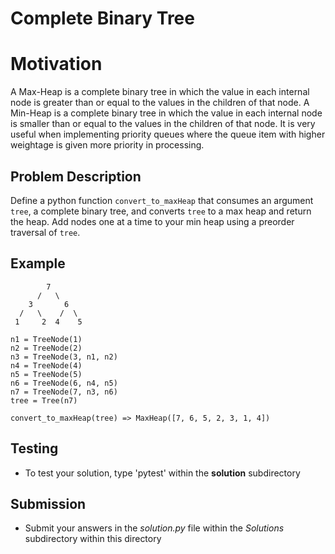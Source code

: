 # Complete Binary Tree

# Motivation
A Max-Heap is a complete binary tree in which the value in each internal node is greater than or equal to the values in the children of that node.
A Min-Heap is a complete binary tree in which the value in each internal node is smaller than or equal to the values in the children of that node.
It is very useful when implementing priority queues where the queue item with higher weightage is given more priority in processing.


## Problem Description 
Define a python function `convert_to_maxHeap` that consumes an argument `tree`, a complete binary tree, and converts `tree` to a max heap and return the heap. Add nodes one at a time to your min heap using a preorder traversal of `tree`.


## Example 
```
        7
      /   \
    3       6
  /   \    /  \
 1     2  4    5

n1 = TreeNode(1)
n2 = TreeNode(2)
n3 = TreeNode(3, n1, n2)
n4 = TreeNode(4)
n5 = TreeNode(5)
n6 = TreeNode(6, n4, n5)
n7 = TreeNode(7, n3, n6)
tree = Tree(n7)

convert_to_maxHeap(tree) => MaxHeap([7, 6, 5, 2, 3, 1, 4])
```

## Testing
* To test your solution, type 'pytest' within the **solution** subdirectory

## Submission
* Submit your answers in the *solution.py* file within the *Solutions* subdirectory within this directory